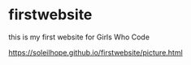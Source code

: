 # firstwebsite
this is my first website for Girls Who Code

https://soleilhope.github.io/firstwebsite/picture.html
